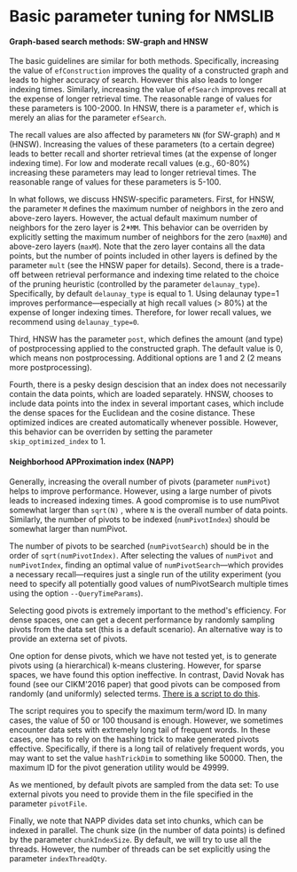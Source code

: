Basic parameter tuning for NMSLIB
=======

#### Graph-based search methods: SW-graph and HNSW

The basic guidelines are similar for both methods. Specifically, increasing the
value of ``efConstruction`` improves the quality of a constructed graph and leads
to higher accuracy of search. However this also leads to longer indexing times.
Similarly, increasing the value of ``efSearch`` improves recall at the expense of
longer retrieval time. The reasonable range of values for these parameters is
100-2000. In HNSW, there is a parameter ``ef``, which is merely an alias for the 
parameter ``efSearch``.

The recall values are also affected by parameters ``NN`` (for SW-graph) and ``M``
(HNSW). Increasing the values of these parameters (to a certain degree) leads to
better recall and shorter retrieval times (at the expense of longer indexing time).
For low and moderate recall values (e.g., 60-80%) increasing these parameters
may lead to longer retrieval times. The reasonable range of values for these
parameters is 5-100.

In what follows, we discuss HNSW-specific parameters. 
First, for HNSW, the parameter ``M`` defines the maximum number of neighbors in the 
zero and above-zero layers. However, the actual default maximum number of neighbors 
for the zero layer is 2*``MM``. This behavior can be overriden by explicitly
setting the maximum number of neighbors for the zero (``maxM0``) and
above-zero layers (``maxM``). Note that the zero layer contains all the data
points, but the number of points included in other layers is defined by the parameter 
``mult`` (see the HNSW paper for details).
Second, there is a trade-off between retrieval performance and indexing time 
related to the choice of the pruning heuristic (controlled
by the parameter ``delaunay_type``). Specifically, by default ``delaunay_type`` is
equal to 1. Using delaunay type=1 improves performance—especially at high
recall values (> 80%) at the expense of longer indexing times. Therefore, for
lower recall values, we recommend using ``delaunay_type=0``.

Third, HNSW has the parameter ``post``, which defines the amount (and type) of 
postprocessing applied to the constructed graph. The default value is 0, which means 
non postprocessing. Additional options are 1 and 2 (2 means more postprocessing).

Fourth, there is a pesky design descision that an index does not necessarily
contain the data points, which are loaded separately. HNSW, chooses
to include data points into the index in several important cases, which include
the dense spaces for the Euclidean and the cosine distance. These optimized indices
are created automatically whenever possible. However, this behavior can be
overriden by setting the parameter ``skip_optimized_index`` to 1.



#### Neighborhood APProximation index (NAPP)

Generally, increasing the overall number of pivots (parameter ``numPivot``) helps to improve
performance. However, using a large number of pivots leads to increased indexing
times. A good compromise is to use numPivot somewhat larger than ``sqrt(N)`` , where
``N`` is the overall number of data points. Similarly, the number
 of pivots to be indexed (``numPivotIndex``) should be somewhat larger than numPivot. 
 
The number of pivots to be searched (``numPivotSearch``) should be in the order
of ``sqrt(numPivotIndex)``. 
After selecting the values of ``numPivot`` and ``numPivotIndex``, finding an 
optimal value of ``numPivotSearch``—which provides a necessary recall—requires just
a single run of the utility experiment (you need to specify all potentially good
values of numPivotSearch multiple times using the option ``--QueryTimeParams``).

Selecting good pivots is extremely important to the method's efficiency. 
For dense spaces, one can get a decent performance by randomly sampling
pivots from the data set (this is a default scenario). 
An alternative way is to provide an externa set of pivots.

One option for dense pivots, which we have not tested yet,
is to generate pivots using (a hierarchical) k-means clustering. 
However, for sparse spaces, we have found this option ineffective. 
In contrast, David Novak has found (see our CIKM'2016 paper) that good pivots 
can be composed from randomly (and uniformly) selected terms.
[There is a script to do this](/scripts/gen_pivots_sparse.py). 

The script requires you to specify the maximum term/word ID. 
In many cases, the value of 50 or 100 thousand is enough. 
However, we sometimes encounter data sets with extremely long tail
of frequent words.
In these cases, one has to rely on the hashing trick to make generated pivots effective. 
Specifically, if there is a long tail of relatively frequent words,
you may want to set the value ``hashTrickDim`` to something like 50000.
Then, the maximum ID for the pivot generation utility would be 49999.

As we mentioned, by default pivots are sampled from the data set:
To use external pivots you need to provide them in the file specified 
in the parameter ``pivotFile``.

Finally, we note that NAPP divides data set into chunks, which can be
indexed in parallel. The chunk size (in the number of data points)
is defined by the parameter ``chunkIndexSize``.
By default, we will try to use all the threads. However,
the number of threads can be set explicitly using the parameter
``indexThreadQty``.
